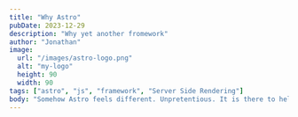 ```yaml
---
title: "Why Astro"
pubDate: 2023-12-29
description: "Why yet another fromework"
author: "Jonathan"
image:
  url: "/images/astro-logo.png"
  alt: "my-logo"
  height: 90
  width: 90
tags: ["astro", "js", "framework", "Server Side Rendering"]
body: "Somehow Astro feels different. Unpretentious. It is there to help but does not get in the way, you kind of just get on with the project. Components? Sure. Partial hydration? Be our guest. Your favorite front framework? Of course. Very pleasant"
---
```

